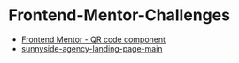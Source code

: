# Frontend-Mentor-Challenges
- [Frontend Mentor - QR code component](https://shiny-unicorn-7d7f4b.netlify.app/)
- [sunnyside-agency-landing-page-main](https://frontendmentor-sunny-side.netlify.app/)
